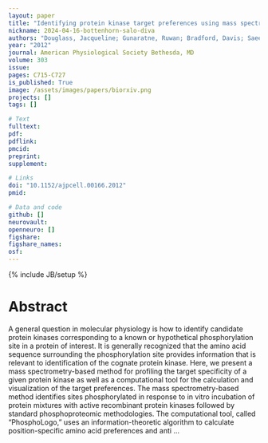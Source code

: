 ```yaml
---
layout: paper
title: "Identifying protein kinase target preferences using mass spectrometry"
nickname: 2024-04-16-bottenhorn-salo-diva
authors: "Douglass, Jacqueline; Gunaratne, Ruwan; Bradford, Davis; Saeed, Fahad; Hoffert, Jason D; Steinbach, Peter J; Knepper, Mark A; Pisitkun, Trairak; "
year: "2012"
journal: American Physiological Society Bethesda, MD
volume: 303
issue:
pages: C715-C727
is_published: True
image: /assets/images/papers/biorxiv.png
projects: []
tags: []

# Text
fulltext:
pdf:
pdflink:
pmcid:
preprint: 
supplement:

# Links
doi: "10.1152/ajpcell.00166.2012"
pmid:

# Data and code
github: []
neurovault:
openneuro: []
figshare:
figshare_names:
osf:
---
```

{% include JB/setup %}

# Abstract

A general question in molecular physiology is how to identify candidate protein kinases corresponding to a known or hypothetical phosphorylation site in a protein of interest. It is generally recognized that the amino acid sequence surrounding the phosphorylation site provides information that is relevant to identification of the cognate protein kinase. Here, we present a mass spectrometry-based method for profiling the target specificity of a given protein kinase as well as a computational tool for the calculation and visualization of the target preferences. The mass spectrometry-based method identifies sites phosphorylated in response to in vitro incubation of protein mixtures with active recombinant protein kinases followed by standard phosphoproteomic methodologies. The computational tool, called “PhosphoLogo,” uses an information-theoretic algorithm to calculate position-specific amino acid preferences and anti …
